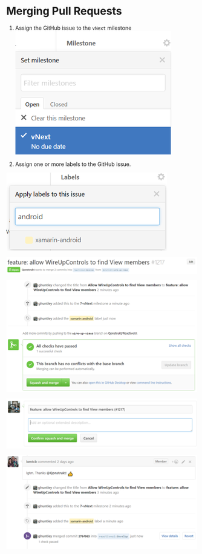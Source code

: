 # Merging Pull Requests

1. Assign the GitHub issue to the `vNext` milestone ![Assign the pull-request to the milestone](/en/images/contributing/assign-to-a-milestone.png)

2. Assign one or more labels to the GitHub issue. 

![](/en/images/contributing/apply-one-or-more-labels.png)

![Ren](/en/images/contributing/rename-the-title.png)

![](/en/images/contributing/ready-for-squash-and-merge.png)


![](/en/images/contributing/squash-and-reword-the-commits.png)

![](/en/images/contributing/contribution-merged.png)




